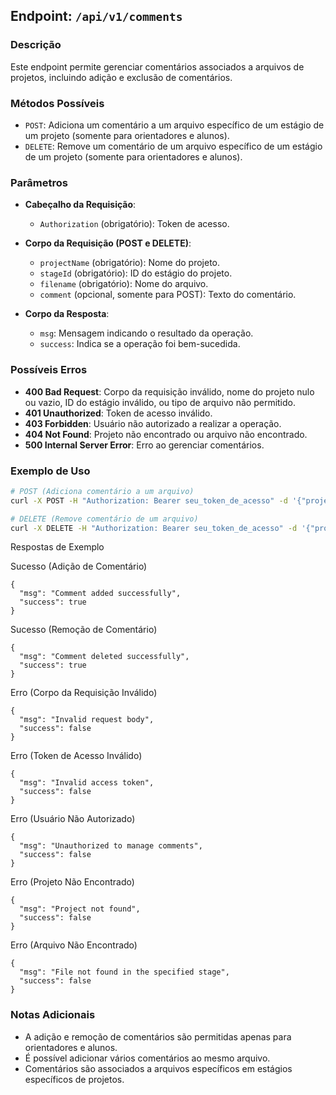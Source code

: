## Endpoint: `/api/v1/comments`

### Descrição
Este endpoint permite gerenciar comentários associados a arquivos de projetos, incluindo adição e exclusão de comentários.

### Métodos Possíveis
- `POST`: Adiciona um comentário a um arquivo específico de um estágio de um projeto (somente para orientadores e alunos).
- `DELETE`: Remove um comentário de um arquivo específico de um estágio de um projeto (somente para orientadores e alunos).

### Parâmetros
- **Cabeçalho da Requisição**:
  - `Authorization` (obrigatório): Token de acesso.

- **Corpo da Requisição (POST e DELETE)**:
  - `projectName` (obrigatório): Nome do projeto.
  - `stageId` (obrigatório): ID do estágio do projeto.
  - `filename` (obrigatório): Nome do arquivo.
  - `comment` (opcional, somente para POST): Texto do comentário.

- **Corpo da Resposta**:
  - `msg`: Mensagem indicando o resultado da operação.
  - `success`: Indica se a operação foi bem-sucedida.

### Possíveis Erros
- **400 Bad Request**: Corpo da requisição inválido, nome do projeto nulo ou vazio, ID do estágio inválido, ou tipo de arquivo não permitido.
- **401 Unauthorized**: Token de acesso inválido.
- **403 Forbidden**: Usuário não autorizado a realizar a operação.
- **404 Not Found**: Projeto não encontrado ou arquivo não encontrado.
- **500 Internal Server Error**: Erro ao gerenciar comentários.

### Exemplo de Uso
```bash
# POST (Adiciona comentário a um arquivo)
curl -X POST -H "Authorization: Bearer seu_token_de_acesso" -d '{"projectName": "Projeto Existente", "stageId": 1, "filename": "arquivo1.txt", "comment": "Comentário sobre o arquivo"}' http://sua-api.com/api/v1/comments

# DELETE (Remove comentário de um arquivo)
curl -X DELETE -H "Authorization: Bearer seu_token_de_acesso" -d '{"projectName": "Projeto Existente", "stageId": 1, "filename": "arquivo1.txt", "commentId": "id_do_comentario"}' http://sua-api.com/api/v1/comments
```

Respostas de Exemplo

Sucesso (Adição de Comentário)
```
{
  "msg": "Comment added successfully",
  "success": true
}
```

Sucesso (Remoção de Comentário)
```
{
  "msg": "Comment deleted successfully",
  "success": true
}
```

Erro (Corpo da Requisição Inválido)
```
{
  "msg": "Invalid request body",
  "success": false
}
```

Erro (Token de Acesso Inválido)
```
{
  "msg": "Invalid access token",
  "success": false
}
```

Erro (Usuário Não Autorizado)
```
{
  "msg": "Unauthorized to manage comments",
  "success": false
}
```

Erro (Projeto Não Encontrado)
```
{
  "msg": "Project not found",
  "success": false
}
```

Erro (Arquivo Não Encontrado)
```
{
  "msg": "File not found in the specified stage",
  "success": false
}
```

### Notas Adicionais

- A adição e remoção de comentários são permitidas apenas para orientadores e alunos.
- É possível adicionar vários comentários ao mesmo arquivo.
- Comentários são associados a arquivos específicos em estágios específicos de projetos.